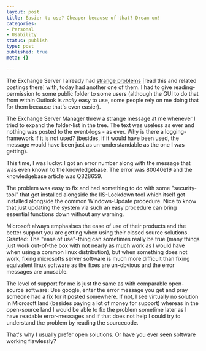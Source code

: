 ```yaml
---
layout: post
title: Easier to use? Cheaper because of that? Dream on!
categories:
- Personal
- Usability
status: publish
type: post
published: true
meta: {}

---
```

The Exchange Server I already had <a href="http://www.gnegg.ch/archives/18-Things-I-hate.html">strange problems</a> [read this and related postings there] with, today had another one of them. I had to give reading-permission to some public folder to some users (although the GUI to do that from within Outlook is *really* easy to use, some people rely on me doing that for them because that's even easier).

The Exchange Server Manager threw a strange message at me whenever I tried to expand the folder-list in the tree. The text was useless as ever and nothing was posted to the event-logs - as ever. Why is there a logging-framework if it is not used? (besides, if it would have been used, the message would have been just as un-understandable as the one I was getting).

This time, I was lucky: I got an error number along with the message that was even known to the knowledgebase. The error was 80040e19 and the knowledgebase article was Q328659.

The problem was easy to fix and had something to do with some "security-tool" that got installed alongside the IIS-Lockdown tool which itself got installed alongside the common Windows-Update procedure. Nice to know that just updating the system via such an easy procedure can bring essential functions down without any warning.

Microsoft always emphasises the ease of use of their products and the better support you are getting when using their closed source solutions. Granted: The "ease of use"-thing can sometimes really be true (many things just work out-of-the box with not nearly as much work as I would have when using a common linux distribution), but when something does not work, fixing microsofts server software is much more difficult than fixing equivalent linux software as the fixes are un-obvious and the error messages are unusable.

The level of support for me is just the same as with comparable open-source software: Use google, enter the error message you get and pray someone had a fix for it posted somewhere. If not, I see virtually no solution in Microsoft land (besides paying a lot of money for support) whereas in the open-source land I would be able to fix the problem sometime later as I have readable error-messages and if that does not help I could try to understand the problem by reading the sourcecode.

That's why I usually prefer open solutions. Or have you ever seen software working flawlessly?
